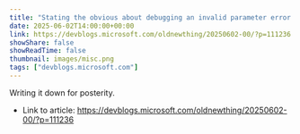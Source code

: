 ```yaml
---
title: "Stating the obvious about debugging an invalid parameter error when freeing memory"
date: 2025-06-02T14:00:00+00:00
link: https://devblogs.microsoft.com/oldnewthing/20250602-00/?p=111236
showShare: false
showReadTime: false
thumbnail: images/misc.png
tags: ["devblogs.microsoft.com"]
---
```

Writing it down for posterity.

- Link to article: https://devblogs.microsoft.com/oldnewthing/20250602-00/?p=111236
